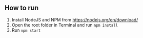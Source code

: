 ## How to run
1. Install NodeJS and NPM from https://nodejs.org/en/download/
2. Open the root folder in Terminal and run `npm install`
3. Run `npm start`
